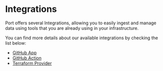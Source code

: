 # Integrations

Port offers several Integrations, allowing you to easily ingest and manage data using tools that you are already using in your infrastructure.

You can find more details about our available integrations by checking the list below:

- [GitHub App](./github/app/)
- [GitHub Action](./github/github-action.md)
- [Terraform Provider](./terraform.md)
